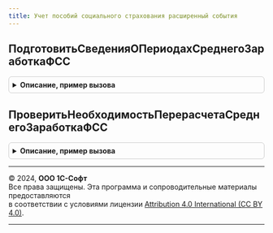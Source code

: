 ```yaml
---
title: Учет пособий социального страхования расширенный события
---
```



## ПодготовитьСведенияОПериодахСреднегоЗаработкаФСС
<details style="margin: 1em 0; padding: 0.5em; border: 1px solid #ccc; border-radius: 6px;">

<summary style="font-weight: bold; cursor: pointer;">Описание, пример вызова</summary>

```bsl

Процедура ПодготовитьСведенияОПериодахСреднегоЗаработкаФСС(Источник, Отказ, Замещение) Экспорт
```

Пример вызова
```bsl
УчетПособийСоциальногоСтрахованияРасширенныйСобытия.ПодготовитьСведенияОПериодахСреднегоЗаработкаФСС(Источник, Отказ, Замещение) 
```
</details>

## ПроверитьНеобходимостьПерерасчетаСреднегоЗаработкаФСС
<details style="margin: 1em 0; padding: 0.5em; border: 1px solid #ccc; border-radius: 6px;">

<summary style="font-weight: bold; cursor: pointer;">Описание, пример вызова</summary>

```bsl

Процедура ПроверитьНеобходимостьПерерасчетаСреднегоЗаработкаФСС(Источник, Отказ, Замещение) Экспорт
```

Пример вызова
```bsl
УчетПособийСоциальногоСтрахованияРасширенныйСобытия.ПроверитьНеобходимостьПерерасчетаСреднегоЗаработкаФСС(Источник, Отказ, Замещение) 
```
</details>

---

© 2024, **ООО 1С-Софт**  
Все права защищены. Эта программа и сопроводительные материалы предоставляются  
в соответствии с условиями лицензии [Attribution 4.0 International (CC BY 4.0)](https://creativecommons.org/licenses/by/4.0/legalcode).

---
